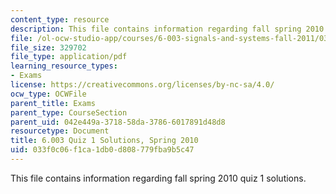 ```yaml
---
content_type: resource
description: This file contains information regarding fall spring 2010 quiz 1 solutions.
file: /ol-ocw-studio-app/courses/6-003-signals-and-systems-fall-2011/033f0c06f1ca1db0d808779fba9b5c47_MIT6_003F11_S10q1_sol.pdf
file_size: 329702
file_type: application/pdf
learning_resource_types:
- Exams
license: https://creativecommons.org/licenses/by-nc-sa/4.0/
ocw_type: OCWFile
parent_title: Exams
parent_type: CourseSection
parent_uid: 042e449a-3718-58da-3786-6017891d48d8
resourcetype: Document
title: 6.003 Quiz 1 Solutions, Spring 2010
uid: 033f0c06-f1ca-1db0-d808-779fba9b5c47
---
```

This file contains information regarding fall spring 2010 quiz 1 solutions.
